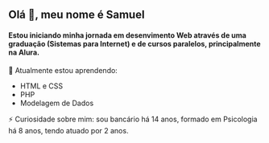 

## Olá 👋, meu nome é Samuel
#### Estou iniciando minha jornada em desenvimento Web através de uma graduação (Sistemas para Internet) e de cursos paralelos, principalmente na Alura.



🌱 Atualmente estou aprendendo:
- HTML e CSS
- PHP
- Modelagem de Dados

⚡ Curiosidade sobre mim: sou bancário há 14 anos, formado em Psicologia há 8 anos, tendo atuado por 2 anos.

